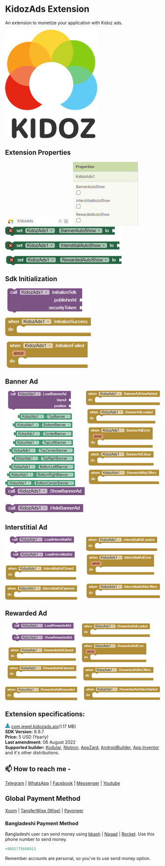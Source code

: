# KidozAds Extension
An extension to monetize your application with Kidoz ads.

<img src="https://github.com/jewelshkjony/KidozAds/raw/main/images/kidoz.png"/>

## Extension Properties

<img src="https://github.com/jewelshkjony/KidozAds/raw/main/images/aix.png"/>

<img src="https://github.com/jewelshkjony/KidozAds/raw/main/images/property-1.png"/>
<img src="https://github.com/jewelshkjony/KidozAds/raw/main/images/property-2.png"/>

## Sdk Initialization

<img src="https://github.com/jewelshkjony/KidozAds/raw/main/images/sdk.png"/>

## Banner Ad

<img src="https://github.com/jewelshkjony/KidozAds/raw/main/images/banner.png"/>
<img src="https://github.com/jewelshkjony/KidozAds/raw/main/images/hide-banner.png"/>

## Interstitial Ad

<img src="https://github.com/jewelshkjony/KidozAds/raw/main/images/interstitial.png"/>

## Rewarded Ad

<img src="https://github.com/jewelshkjony/KidozAds/raw/main/images/rewarded.png"/>

## Extension specifications:
<img src="https://github.com/jewelshkjony/KidozAds/raw/main/images/download.png"/> <a href="https://t.me/jewelshkjony/">com.jewel.kidozads.aix</a>(1.17 MB) \
<b>SDK Version:</b> 8.9.7\
<b>Price:</b> 5 USD (Yearly)\
<b>Last amendment:</b> 06 August 2022\
<b>Supported builder:</b> <a href="https://www.kodular.io/">Kodular</a>, <a href="https://niotron.com/">Niotron</a>, <a href="https://appzard.com/">AppZard</a>, <a href="https://androidbuilder.in/">AndroidBuilder</a>, <a href="http://ai2.appinventor.mit.edu/">App Inventor</a> and it's other distributions.

## 📫 How to reach me -

<a href="https://t.me/jewelshkjony">Telegram</a> | <a href="https://wa.me/8801775668913">WhatsApp</a> | <a href="https://fb.com/jewelshkjony">Facebook</a> | <a href="https://m.me/jewelshkjony">Messenger</a> | <a href="https://m.youtube.com/c/JewelShikderJony">Youtube</a>

## Global Payment Method
<a href="https://www.xoom.com/bangladesh/send-money">Xoom</a> | <a href="https://wise.com/">TansferWise (Wise)</a> | <a href="http://share.payoneer.com/nav/kJkLyppKLt-FTUg-P9xnUd76yT4iWQiym2irI42PLM7uQWXuVsWvSOABMvVykU5hbFiDGSULXNdI3-yRM7JVhA2">Payoneer</a>

### Bangladeshi Payment Method
Bangladeshi user can send money using <a href="https://bka.sh/next?c=signup&uuid=C1CC9JVT1">bkash</a> | <a href="https://play.google.com/store/apps/details?id=com.konasl.nagad">Nagad</a> | <a href="https://play.google.com/store/apps/details?id=com.dbbl.mbs.apps.main">Rocket</a>.
Use this phone number to send money.

````java
+8801775668913
````

Remember accounts are personal, so you've to use send money option.
